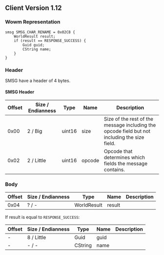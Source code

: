 ## Client Version 1.12

### Wowm Representation
```rust,ignore
smsg SMSG_CHAR_RENAME = 0x02C8 {
    WorldResult result;    
    if (result == RESPONSE_SUCCESS) {        
        Guid guid;        
        CString name;        
    }    
}

```
### Header
SMSG have a header of 4 bytes.

#### SMSG Header
| Offset | Size / Endianness | Type   | Name   | Description |
| ------ | ----------------- | ------ | ------ | ----------- |
| 0x00   | 2 / Big           | uint16 | size   | Size of the rest of the message including the opcode field but not including the size field.|
| 0x02   | 2 / Little        | uint16 | opcode | Opcode that determines which fields the message contains.|
### Body
| Offset | Size / Endianness | Type | Name | Description |
| ------ | ----------------- | ---- | ---- | ----------- |
| 0x04 | ? / - | WorldResult | result |  |

If result is equal to `RESPONSE_SUCCESS`:

| Offset | Size / Endianness | Type | Name | Description |
| ------ | ----------------- | ---- | ---- | ----------- |
| - | 8 / Little | Guid | guid |  |
| - | - / - | CString | name |  |
